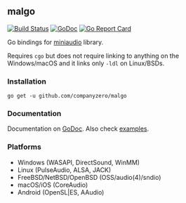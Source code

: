 ## malgo
[![Build Status](https://github.com/companyzero/malgo/actions/workflows/build.yml/badge.svg)](https://github.com/companyzero/malgo/actions)
[![GoDoc](https://godoc.org/github.com/companyzero/malgo?status.svg)](https://godoc.org/github.com/companyzero/malgo) 
[![Go Report Card](https://goreportcard.com/badge/github.com/companyzero/malgo?branch=master)](https://goreportcard.com/report/github.com/companyzero/malgo) 
<!--[![Go Cover](http://gocover.io/_badge/github.com/companyzero/malgo)](http://gocover.io/github.com/companyzero/malgo)-->

Go bindings for [miniaudio](https://github.com/dr-soft/miniaudio) library.

Requires `cgo` but does not require linking to anything on the Windows/macOS and it links only `-ldl` on Linux/BSDs.

### Installation

    go get -u github.com/companyzero/malgo

### Documentation

Documentation on [GoDoc](https://godoc.org/github.com/companyzero/malgo). Also check [examples](https://github.com/companyzero/malgo/tree/master/_examples).

### Platforms

* Windows (WASAPI, DirectSound, WinMM)
* Linux (PulseAudio, ALSA, JACK)
* FreeBSD/NetBSD/OpenBSD (OSS/audio(4)/sndio)
* macOS/iOS (CoreAudio)
* Android (OpenSL|ES, AAudio)
